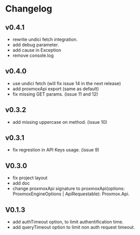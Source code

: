 # Changelog

## v0.4.1
* rewrite undici fetch integration.
* add debug parameter.
* add cause in Exception
* remove console.log

## v0.4.0
* use undici fetch (will fix issue 14 in the next release)
* add proxmoxApi export (same as default)
* fix missing GET params. (issue 11 and 12)

## v0.3.2
* add missing uppercase on method. (issue 10)

## v0.3.1
 * fix regrestion in API Keys usage. (issue 9)

## V0.3.0
 * fix project layout
 * add doc
 * change proxmoxApi signature to proxmoxApi(options: ProxmoxEngineOptions | ApiRequestable): Proxmox.Api.

## V0.1.3
 * add authTimeout option, to limit authentification time.
 * add queryTimeout option to limit non auth request timeout.
